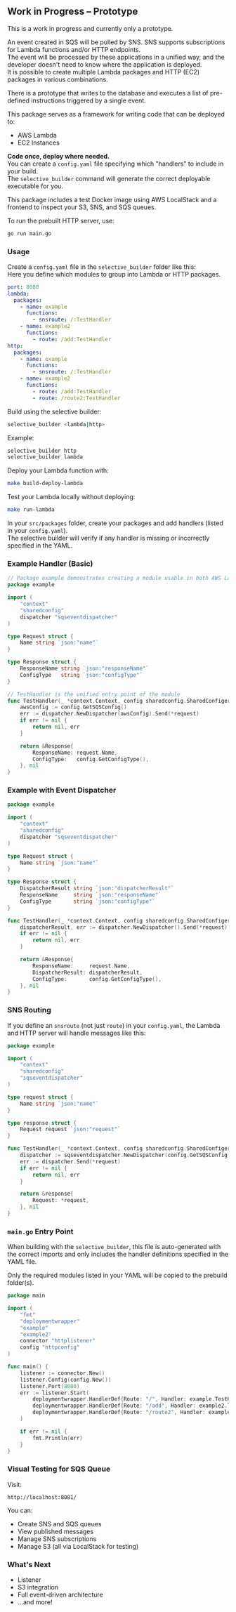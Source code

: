 
## Work in Progress – Prototype

This is a work in progress and currently only a prototype.

An event created in SQS will be pulled by SNS. SNS supports subscriptions for Lambda functions and/or HTTP endpoints.  
The event will be processed by these applications in a unified way, and the developer doesn't need to know where the application is deployed.  
It is possible to create multiple Lambda packages and HTTP (EC2) packages in various combinations.

There is a prototype that writes to the database and executes a list of pre-defined instructions triggered by a single event.

This package serves as a framework for writing code that can be deployed to:
- AWS Lambda
- EC2 Instances

**Code once, deploy where needed.**  
You can create a `config.yaml` file specifying which "handlers" to include in your build.  
The `selective_builder` command will generate the correct deployable executable for you.

This package includes a test Docker image using AWS LocalStack and a frontend to inspect your S3, SNS, and SQS queues.

To run the prebuilt HTTP server, use:

```sh
go run main.go
```

### Usage

Create a `config.yaml` file in the `selective_builder` folder like this:  
Here you define which modules to group into Lambda or HTTP packages.

```yaml
port: 8080
lambda:
  packages:
    - name: example
      functions: 
        - snsroute: /:TestHandler
    - name: example2
      functions: 
        - route: /add:TestHandler
http:
  packages:
    - name: example
      functions: 
        - snsroute: /:TestHandler
    - name: example2
      functions: 
        - route: /add:TestHandler
        - route: /route2:TestHandler
```

Build using the selective builder:

```sh
selective_builder <lambda|http>
```

Example:

```sh
selective_builder http
selective_builder lambda
```

Deploy your Lambda function with:

```sh
make build-deploy-lambda
```

Test your Lambda locally without deploying:

```sh
make run-lambda
```

In your `src/packages` folder, create your packages and add handlers (listed in your `config.yaml`).  
The selective builder will verify if any handler is missing or incorrectly specified in the YAML.

### Example Handler (Basic)

```go
// Package example demonstrates creating a module usable in both AWS Lambda and HTTP with the same code
package example

import (
    "context"
    "sharedconfig"
    dispatcher "sqseventdispatcher"
)

type Request struct {
    Name string `json:"name"`
}

type Response struct {
    ResponseName string `json:"responseName"`
    ConfigType   string `json:"configType"`
}

// TestHandler is the unified entry point of the module
func TestHandler(_ *context.Context, config sharedconfig.SharedConfiger, request *Request) (*Response, error) {
    awsConfig := config.GetSQSConfig()
    err := dispatcher.NewDispatcher(awsConfig).Send(*request)
    if err != nil {
        return nil, err
    }

    return &Response{
        ResponseName: request.Name,
        ConfigType:   config.GetConfigType(),
    }, nil
}
```

### Example with Event Dispatcher

```go
package example

import (
    "context"
    "sharedconfig"
    dispatcher "sqseventdispatcher"
)

type Request struct {
    Name string `json:"name"`
}

type Response struct {
    DispatcherResult string `json:"dispatcherResult"`
    ResponseName     string `json:"responseName"`
    ConfigType       string `json:"configType"`
}

func TestHandler(_ *context.Context, config sharedconfig.SharedConfiger, request *Request) (*Response, error) {
    dispatcherResult, err := dispatcher.NewDispatcher().Send(*request)
    if err != nil {
        return nil, err
    }

    return &Response{
        ResponseName:     request.Name,
        DispatcherResult: dispatcherResult,
        ConfigType:       config.GetConfigType(),
    }, nil
}
```

### SNS Routing

If you define an `snsroute` (not just `route`) in your `config.yaml`, the Lambda and HTTP server will handle messages like this:

```go
package example

import (
    "context"
    "sharedconfig"
    "sqseventdispatcher"
)

type request struct {
    Name string `json:"name"`
}

type response struct {
    Request request `json:"request"`
}

func TestHandler(_ *context.Context, config sharedconfig.SharedConfiger, request *request) (*response, error) {
    dispatcher := sqseventdispatcher.NewDispatcher(config.GetSQSConfig())
    err := dispatcher.Send(*request)
    if err != nil {
        return nil, err
    }

    return &response{
        Request: *request,
    }, nil
}
```

### `main.go` Entry Point

When building with the `selective_builder`, this file is auto-generated with the correct imports and only includes the handler definitions specified in the YAML file.

Only the required modules listed in your YAML will be copied to the prebuild folder(s).

```go
package main

import (
    "fmt"
    "deploymentwrapper"
    "example"
    "example2"
    connector "httplistener"
    config "httpconfig"
)

func main() {
    listener := connector.New()
    listener.Config(config.New())
    listener.Port(8080)
    err := listener.Start(
        deploymentwrapper.HandlerDef{Route: "/", Handler: example.TestHandler},
        deploymentwrapper.HandlerDef{Route: "/add", Handler: example2.TestHandler},
        deploymentwrapper.HandlerDef{Route: "/route2", Handler: example2.TestHandler},
    )

    if err != nil {
        fmt.Println(err)
    }
}
```

### Visual Testing for SQS Queue

Visit:

```
http://localhost:8081/
```

You can:
- Create SNS and SQS queues
- View published messages
- Manage SNS subscriptions
- Manage S3 (all via LocalStack for testing)

### What's Next

- Listener
- S3 integration
- Full event-driven architecture
- ...and more!
